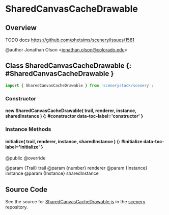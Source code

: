 # SharedCanvasCacheDrawable

## Overview

TODO docs https://github.com/phetsims/scenery/issues/1581

@author Jonathan Olson &lt;jonathan.olson@colorado.edu&gt;

## Class SharedCanvasCacheDrawable {: #SharedCanvasCacheDrawable }


```js
import { SharedCanvasCacheDrawable } from 'scenerystack/scenery';
```
### Constructor

#### new SharedCanvasCacheDrawable( trail, renderer, instance, sharedInstance ) {: #constructor data-toc-label='constructor' }

### Instance Methods

#### initialize( trail, renderer, instance, sharedInstance ) {: #initialize data-toc-label='initialize' }

@public
@override

@param {Trail} trail
@param {number} renderer
@param {Instance} instance
@param {Instance} sharedInstance



## Source Code

See the source for [SharedCanvasCacheDrawable.js](https://github.com/phetsims/scenery/blob/main/js/display/SharedCanvasCacheDrawable.js) in the [scenery](https://github.com/phetsims/scenery) repository.
